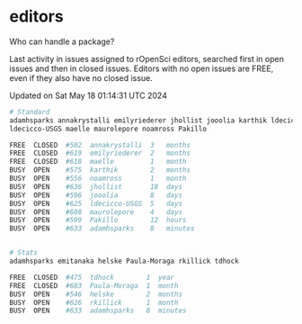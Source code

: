 # editors

Who can handle a package?

Last activity in issues assigned to rOpenSci editors, searched first in open
issues and then in closed issues. Editors with no open issues are FREE, even if
they also have no closed issue.


Updated on Sat May 18 01:14:31 UTC 2024

```bash
# Standard
adamhsparks annakrystalli emilyriederer jhollist jooolia karthik ldecicco
ldecicco-USGS maelle maurolepore noamross Pakillo

FREE  CLOSED  #502  annakrystalli  3   months
FREE  CLOSED  #619  emilyriederer  2   months
FREE  CLOSED  #618  maelle         1   month
BUSY  OPEN    #575  karthik        2   months
BUSY  OPEN    #556  noamross       1   month
BUSY  OPEN    #636  jhollist       18  days
BUSY  OPEN    #596  jooolia        8   days
BUSY  OPEN    #625  ldecicco-USGS  5   days
BUSY  OPEN    #608  maurolepore    4   days
BUSY  OPEN    #599  Pakillo        12  hours
BUSY  OPEN    #633  adamhsparks    8   minutes


# Stats
adamhsparks emitanaka helske Paula-Moraga rkillick tdhock

FREE  CLOSED  #475  tdhock        1  year
FREE  CLOSED  #603  Paula-Moraga  1  month
BUSY  OPEN    #546  helske        2  months
BUSY  OPEN    #626  rkillick      1  month
BUSY  OPEN    #633  adamhsparks   8  minutes
```
